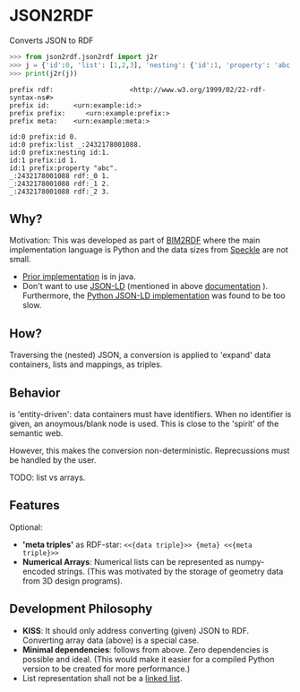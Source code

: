 # JSON2RDF

Converts JSON to RDF

```python
>>> from json2rdf.json2rdf import j2r
>>> j = {'id':0, 'list': [1,2,3], 'nesting': {'id':1, 'property': 'abc' }}
>>> print(j2r(j))
```
```turtle
prefix rdf:                   <http://www.w3.org/1999/02/22-rdf-syntax-ns#>
prefix id:      <urn:example:id:>
prefix prefix:     <urn:example:prefix:>
prefix meta:    <urn:example:meta:>

id:0 prefix:id 0.
id:0 prefix:list _:2432178001088.
id:0 prefix:nesting id:1.
id:1 prefix:id 1.
id:1 prefix:property "abc".
_:2432178001088 rdf:_0 1.
_:2432178001088 rdf:_1 2.
_:2432178001088 rdf:_2 3.
```


## Why?

Motivation: This was developed as part of [BIM2RDF](https://github.com/PNNL/BIM2RDF) where the main implementation language is Python and the data sizes from [Speckle](https://www.speckle.systems/) are not small.

* [Prior implementation](https://github.com/AtomGraph/JSON2RDF)  is in java.
* Don't want to use [JSON-LD](https://json-ld.org/playground/)
(mentioned in above [documentation](https://github.com/AtomGraph/JSON2RDF/blob/master/README.md)  ).
Furthermore, the [Python JSON-LD implementation](https://github.com/digitalbazaar/pyld) was found to be too slow.


## How?

Traversing the (nested) JSON, a conversion is applied to 
'expand' data containers, lists and mappings, as triples.



## Behavior

is 'entity-driven': data containers must have identifiers.
When no identifier is given, an anoymous/blank node is used.
This is close to the 'spirit' of the semantic web.

However, this makes the conversion non-deterministic.
Reprecussions must be handled by the user.

TODO: list vs arrays.

## Features

Optional:
* **'meta triples'** as RDF-star: `<<{data triple}>> {meta} <<{meta triple}>>`
* **Numerical Arrays**: Numerical lists can be represented as numpy-encoded strings.
(This was motivated by the storage of geometry data from 3D design programs).


## Development Philosophy
* **KISS**: It should only address converting (given) JSON to RDF.
Converting array data (above) is a special case.
* **Minimal dependencies**: follows from above.
Zero dependencies is possible and ideal.
(This would make it easier for a compiled Python version to be created for more performance.)
* List representation shall not be a [linked list](https://ontola.io/blog/ordered-data-in-rdf).